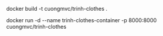 <!-- run with Docker -->

docker build -t cuongmvc/trinh-clothes .

docker run -d --name trinh-clothes-container -p 8000:8000 cuongmvc/trinh-clothes
